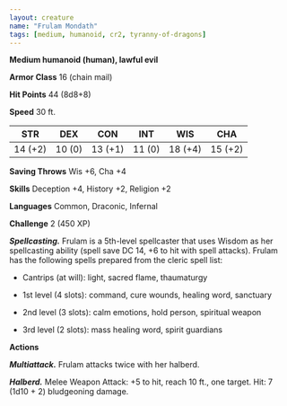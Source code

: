```yaml
---
layout: creature
name: "Frulam Mondath"
tags: [medium, humanoid, cr2, tyranny-of-dragons]
---
```


**Medium humanoid (human), lawful evil**

**Armor Class** 16 (chain mail)

**Hit Points** 44 (8d8+8)

**Speed** 30 ft.

|   STR   |   DEX   |   CON   |   INT   |   WIS   |   CHA   |
|:-----:|:-----:|:-----:|:-----:|:-----:|:-----:|
| 14 (+2) | 10 (0) | 13 (+1) | 11 (0) | 18 (+4) | 15 (+2) |

**Saving Throws** Wis +6, Cha +4

**Skills** Deception +4, History +2, Religion +2

**Languages** Common, Draconic, Infernal

**Challenge** 2 (450 XP)

***Spellcasting.*** Frulam is a 5th-level spellcaster that uses Wisdom as her spellcasting ability (spell save DC 14, +6 to hit with spell attacks). Frulam has the following spells prepared from the cleric spell list:

* Cantrips (at will): light, sacred flame, thaumaturgy

* 1st level (4 slots): command, cure wounds, healing word, sanctuary

* 2nd level (3 slots): calm emotions, hold person, spiritual weapon

* 3rd level (2 slots): mass healing word, spirit guardians

**Actions**

***Multiattack.*** Frulam attacks twice with her halberd.

***Halberd.*** Melee Weapon Attack: +5 to hit, reach 10 ft., one target. Hit: 7 (1d10 + 2) bludgeoning damage.

